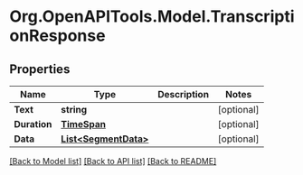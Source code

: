 # Org.OpenAPITools.Model.TranscriptionResponse

## Properties

Name | Type | Description | Notes
------------ | ------------- | ------------- | -------------
**Text** | **string** |  | [optional] 
**Duration** | [**TimeSpan**](TimeSpan.md) |  | [optional] 
**Data** | [**List&lt;SegmentData&gt;**](SegmentData.md) |  | [optional] 

[[Back to Model list]](../../README.md#documentation-for-models) [[Back to API list]](../../README.md#documentation-for-api-endpoints) [[Back to README]](../../README.md)

